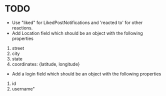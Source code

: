 # TODO
- Use "liked" for LikedPostNotifications and 'reacted to' for other reactions.
- Add Location field which should be an object with the following properties
1. street
2. city
3. state
4. coordinates: {latitude, longitude}

- Add a login field which should be an object with the following properties
1. id
2. username"
